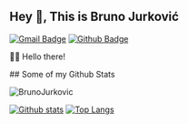 ## Hey 👋, This is Bruno Jurković
[![Gmail Badge](https://img.shields.io/badge/-bruno.jurkovic1@gmail.com-c14438?style=flat&logo=Gmail&logoColor=white&link=mailto:bruno.jurkovic1@gmail.com)](mailto:bruno.jurkovic1@gmail.com) [![Github Badge](https://img.shields.io/badge/-BrunoJurkovic-grey?style=flat&logo=github&logoColor=white&link=https://github.com/BrunoJurkovic/)](https://www.github.com/BrunoJurkovic/) <p align='left'>👋🏻 Hello there!
</p>
## Some of my Github Stats
<p align=left> <img src=https://komarev.com/ghpvc/?username=BrunoJurkovic alt=BrunoJurkovic /> </p>

[![Github stats](https://github-readme-stats.vercel.app/api?username=BrunoJurkovic&show_icons=true&include_all_commits=true)](https://github.com/BrunoJurkovic/github-readme-stats)
[![Top Langs](https://github-readme-stats.vercel.app/api/top-langs/?username=BrunoJurkovic&layout=compact)](https://github.com/BrunoJurkovic/github-readme-stats)

